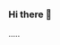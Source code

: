 ### Hi there 👋
.....

<!--
**Shashank4mathur/Shashank4mathur** is a ✨ _special_ ✨ repository because its `README.md` (this file) appears on your GitHub profile.


